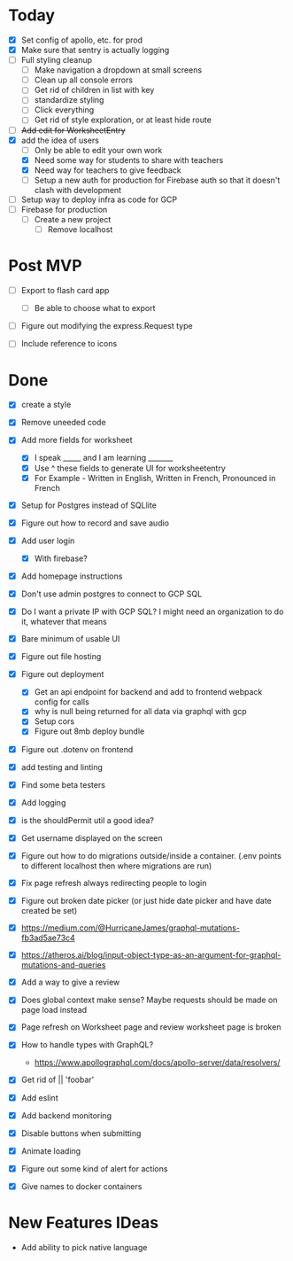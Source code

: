 # Today

- [x] Set config of apollo, etc. for prod
- [x] Make sure that sentry is actually logging
- [ ] Full styling cleanup
    - [ ] Make navigation a dropdown at small screens
    - [ ] Clean up all console errors
    - [ ] Get rid of children in list with key 
    - [ ] standardize styling
    - [ ] Click everything
    - [ ] Get rid of style exploration, or at least hide route
- [ ] ~~Add edit for WorksheetEntry~~
- [x] add the idea of users
    - [ ] Only be able to edit your own work
    - [x] Need some way for students to share with teachers
    - [x] Need way for teachers to give feedback
    - [ ] Setup a new auth for production for Firebase auth so that it doesn't clash with development
- [ ] Setup way to deploy infra as code for GCP
- [ ] Firebase for production
    - [ ] Create a new project
        - [ ] Remove localhost
# Post MVP
- [ ] Export to flash card app
    - [ ] Be able to choose what to export
- [ ] Figure out modifying the express.Request type
- [ ] Include reference to icons


# Done

- [x] create a style
- [x] Remove uneeded code
- [x] Add more fields for worksheet
    - [x] I speak _____ and I am learning _______ 
    - [x] Use ^ these fields to generate UI for worksheetentry
    - [x] For Example - Written in English, Written in French, Pronounced in French
- [x] Setup for Postgres instead of SQLlite
- [x] Figure out how to record and save audio
- [x] Add user login
    - [x] With firebase?
- [x] Add homepage instructions
- [x] Don't use admin postgres to connect to GCP SQL
- [x] Do I want a private IP with GCP SQL? I might need an organization to do it, whatever that means
- [x] Bare minimum of usable UI
- [x] Figure out file hosting
- [x] Figure out deployment
    - [x] Get an api endpoint for backend and add to frontend webpack config for calls
    - [x] why is null being returned for all data via graphql with gcp
    - [x] Setup cors
    - [x] Figure out 8mb deploy bundle
- [x] Figure out .dotenv on frontend
- [x] add testing and linting
- [x] Find some beta testers
- [x] Add logging
- [x] is the shouldPermit util a good idea?
- [x] Get username displayed on the screen
- [x] Figure out how to do migrations outside/inside a container. (.env points to different localhost then where migrations are run)
- [x] Fix page refresh always redirecting people to login
- [x] Figure out broken date picker (or just hide date picker and have date created be set)
- [x] https://medium.com/@HurricaneJames/graphql-mutations-fb3ad5ae73c4
- [x] https://atheros.ai/blog/input-object-type-as-an-argument-for-graphql-mutations-and-queries
- [x] Add a way to give a review
- [x] Does global context make sense? Maybe requests should be made on page load instead
- [x] Page refresh on Worksheet page and review worksheet page is broken
- [x] How to handle types with GraphQL?
    - https://www.apollographql.com/docs/apollo-server/data/resolvers/
- [x] Get rid of || 'foobar'
- [x] Add eslint
- [x] Add backend monitoring
- [x] Disable buttons when submitting
- [x] Animate loading
- [x] Figure out some kind of alert for actions
- [x] Give names to docker containers


# New Features IDeas

- Add ability to pick native language
